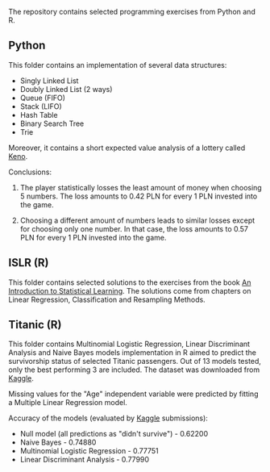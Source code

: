 The repository contains selected programming exercises from Python and R.

## Python
This folder contains an implementation of several data structures:
- Singly Linked List
- Doubly Linked List (2 ways)
- Queue (FIFO)
- Stack (LIFO)
- Hash Table
- Binary Search Tree
- Trie

Moreover, it contains a short expected value analysis of a lottery called [Keno](https://www.lotto.pl/keno).

Conclusions:
1. The player statistically losses the least amount of money when choosing 5 numbers. The loss amounts to 0.42 PLN for every 1 PLN invested into the game.

2. Choosing a different amount of numbers leads to similar losses except for choosing only one number. In that case, the loss amounts to 0.57 PLN for every 1 PLN invested into the game.

## ISLR (R)
This folder contains selected solutions to the exercises from the book [An Introduction to Statistical Learning](https://www.statlearning.com/). The solutions come from chapters on Linear Regression, Classification and Resampling Methods.

## Titanic (R)
This folder contains Multinomial Logistic Regression, Linear Discriminant Analysis and Naive Bayes models implementation in R aimed to predict the survivorship status of selected Titanic passengers. Out of 13 models tested, only the best performing 3 are included. The dataset was downloaded from [Kaggle](https://www.kaggle.com/competitions/titanic/data).

Missing values for the "Age" independent variable were predicted by fitting a Multiple Linear Regression model.

Accuracy of the models (evaluated by [Kaggle](https://www.kaggle.com/competitions/titanic/overview) submissions): 
- Null model (all predictions as "didn't survive") - 0.62200
- Naive Bayes - 0.74880
- Multinomial Logistic Regression - 0.77751
- Linear Discriminant Analysis - 0.77990

